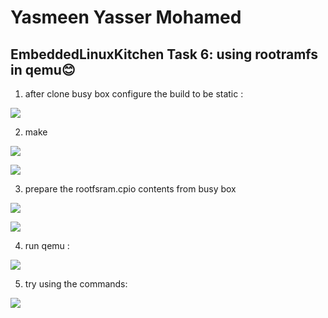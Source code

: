 # Yasmeen Yasser Mohamed
## EmbeddedLinuxKitchen Task 6: using rootramfs in qemu😊


1. after clone busy box configure the build to be static  :

![](1.png "")
 
2. make 

 ![](2.png "")

 ![](3.png "") 

 3. prepare the rootfsram.cpio contents from busy box

 ![](4.png "")


![](5.png "")

4. run qemu :

![](6.png "")

5. try using the commands: 

![](7.png "")